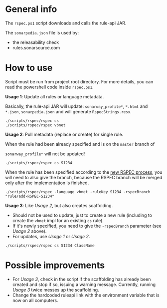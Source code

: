 # General info

The `rspec.ps1` script downloads and calls the rule-api JAR.

The `sonarpedia.json` file is used by:
- the releasability check
- rules.sonarsource.com

# How to use

Script must be run from project root directory. For more details, you can read the powershell code inside `rspec.ps1`.

**Usage 1**: Update all rules or language metadata.

Basically, the rule-api JAR will update: `sonarway_profile*`, `*.html` and `*.json`, `sonarpedia.json` and will generate `RspecStrings.resx`.

```
./scripts/rspec/rspec cs
./scripts/rspec/rspec vbnet
```

**Usage 2**: Pull metadata (replace or create) for single rule.

When the rule had been already specified and is on the `master` branch of 

`sonarway_profile*` will not be updated!

```
./scripts/rspec/rspec cs S1234
```

When the rule has been specified according to the [new RSPEC process](https://github.com/SonarSource/rspec#create-or-modify-a-rule), you will need to also give the branch, because the RSPEC branch will be merged only after the implementation is finished.

```
./scripts/rspec/rspec -language vbnet -ruleKey S1234 -rspecBranch "rule/add-RSPEC-S1234"
```

**Usage 3**: Like *Usage 2*, but also creates scaffolding.

- Should not be used to update, just to create a new rule (including to create the `vbnet` impl for an existing `cs` rule).
- If it's newly specified, you need to give the `-rspecBranch` parameter (see *Usage 2* above).
- For updates, use *Usage 1* or *Usage 2*.

```
./scripts/rspec/rspec cs S1234 ClassName
```

# Possible improvements

- For *Usage 3*, check in the script if the scaffolding has already been created and stop if so, issuing a warning message. Currently, running *Usage 3* twice messes up the scaffolding.
- Change the hardcoded ruleapi link with the environment variable that is now on all computers.
